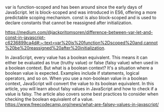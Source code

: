 var is function-scoped and has been around since the early days of JavaScript. let is block-scoped and was introduced in ES6, offering a more predictable scoping mechanism. const is also block-scoped and is used to declare constants that cannot be reassigned after initialization.

https://medium.com/@jackpritomsoren/difference-between-var-let-and-const-in-javascript-c6236899ca4d#:~:text=var%20is%20function%2Dscoped%20and,cannot%20be%20reassigned%20after%20initialization.

In JavaScript, every value has a boolean equivalent. This means it can either be evaluated as true (truthy value) or false (falsy value) when used in a boolean context. 
But what is a boolean context? It's a situation where a boolean value is expected. Examples include if statements, logical operators, and so on. When you use a non-boolean value in a boolean context, JavaScript will convert the value to its boolean equivalent.
In this article, you will learn about falsy values in JavaScript and how to check if a value is falsy. The article also covers some best practices to consider when checking the boolean equivalent of a value.
https://www.freecodecamp.org/news/what-are-falsey-values-in-javascript/

